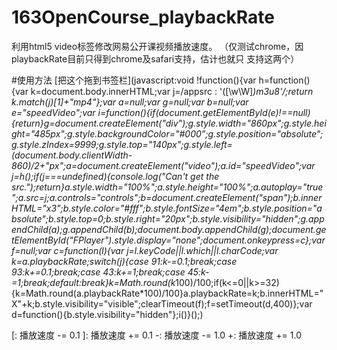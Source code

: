 # 163OpenCourse_playbackRate
利用html5 video标签修改网易公开课视频播放速度。
（仅测试chrome，因playbackRate目前只得到chrome及safari支持，估计也就只
支持这两个）

#使用方法
[把这个拖到书签栏](javascript:void !function(){var h=function(){var k=document.body.innerHTML;var j=/appsrc : '([\w\W]*)m3u8'/;return k.match(j)[1]+"mp4"};var a=null;var g=null;var b=null;var e="speedVideo";var i=function(){if(document.getElementById(e)!==null){return}g=document.createElement("div");g.style.width="860px";g.style.height="485px";g.style.backgroundColor="#000";g.style.position="absolute";g.style.zIndex=9999;g.style.top="140px";g.style.left=(document.body.clientWidth-860)/2+"px";a=document.createElement("video");a.id="speedVideo";var j=h();if(j===undefined){console.log("Can't get the src.");return}a.style.width="100%";a.style.height="100%";a.autoplay="true";a.src=j;a.controls="controls";b=document.createElement("span");b.innerHTML="x3";b.style.color="#fff";b.style.fontSize="4em";b.style.position="absolute";b.style.top=0;b.style.right="20px";b.style.visibility="hidden";g.appendChild(a);g.appendChild(b);document.body.appendChild(g);document.getElementById("FPlayer").style.display="none";document.onkeypress=c};var f=null;var c=function(l){var j=l.keyCode||l.which||l.charCode;var k=a.playbackRate;switch(j){case 91:k-=0.1;break;case 93:k+=0.1;break;case 43:k+=1;break;case 45:k-=1;break;default:break}k=Math.round(k*100)/100;if(k<=0||k>=32){k=Math.round(a.playbackRate*100)/100}a.playbackRate=k;b.innerHTML="X"+k;b.style.visibility="visible";clearTimeout(f);f=setTimeout(d,400)};var d=function(){b.style.visibility="hidden"};i()}();)


[: 播放速度 -= 0.1
]: 播放速度 += 0.1
-: 播放速度 -= 1.0
+: 播放速度 += 1.0
